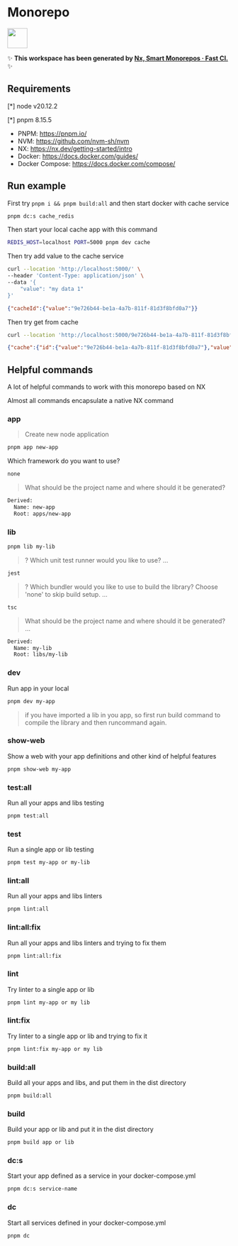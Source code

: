 # Monorepo

<a alt="Nx logo" href="https://nx.dev" target="_blank" rel="noreferrer"><img src="https://raw.githubusercontent.com/nrwl/nx/master/images/nx-logo.png" width="45"></a>

✨ **This workspace has been generated by [Nx, Smart Monorepos · Fast CI.](https://nx.dev)** ✨

## Requirements

[*] node v20.12.2

[*] pnpm 8.15.5

* PNPM: https://pnpm.io/
* NVM: https://github.com/nvm-sh/nvm
* NX: https://nx.dev/getting-started/intro
* Docker: https://docs.docker.com/guides/
* Docker Compose: https://docs.docker.com/compose/

## Run example

First try `pnpm i && pnpm build:all` and then start docker with cache service

```sh
pnpm dc:s cache_redis
```

Then start your local cache app with this command

```sh
REDIS_HOST=localhost PORT=5000 pnpm dev cache
```

Then try add value to the cache service

```sh
curl --location 'http://localhost:5000/' \
--header 'Content-Type: application/json' \
--data '{
    "value": "my data 1"
}'
```

```json
{"cacheId":{"value":"9e726b44-be1a-4a7b-811f-81d3f8bfd0a7"}}
```

Then try get from cache

```sh
curl --location 'http://localhost:5000/9e726b44-be1a-4a7b-811f-81d3f8bfd0a7'
```

```json
{"cache":{"id":{"value":"9e726b44-be1a-4a7b-811f-81d3f8bfd0a7"},"value":"my data 1"}}
```

## Helpful commands

A lot of helpful commands to work with this monorepo based on NX

Almost all commands encapsulate a native NX command

### app

> Create new node application

```sh
pnpm app new-app
```

Which framework do you want to use?

```sh
none
```

> What should be the project name and where should it be generated?

```sh
Derived:
  Name: new-app
  Root: apps/new-app
```

### lib

```sh
pnpm lib my-lib
```

> ? Which unit test runner would you like to use? …

```sh
jest
```

> ? Which bundler would you like to use to build the library? Choose 'none' to skip build setup. …

```sh
tsc
```

> What should be the project name and where should it be generated? …

```sh
Derived:
  Name: my-lib
  Root: libs/my-lib
```

### dev

Run app in your local

```sh
pnpm dev my-app
```

> if you have imported a lib in you app, so first run build command to compile the library and then runcommand again.

### show-web

Show a web with your app definitions and other kind of helpful features

```sh
pnpm show-web my-app
```

### test:all

Run all your apps and libs testing

```sh
pnpm test:all
```

### test

Run a single app or lib testing

```sh
pnpm test my-app or my-lib
```

### lint:all

Run all your apps and libs linters

```sh
pnpm lint:all
```

### lint:all:fix

Run all your apps and libs linters and trying to fix them

```sh
pnpm lint:all:fix
```

### lint

Try linter to a single app or lib

```sh
pnpm lint my-app or my lib
```

### lint:fix

Try linter to a single app or lib and trying to fix it

```sh
pnpm lint:fix my-app or my lib
```

### build:all

Build all your apps and libs, and put them in the dist directory

```sh
pnpm build:all
```

### build

Build your app or lib and put it in the dist directory

```sh
pnpm build app or lib
```

### dc:s

Start your app defined as a service in your docker-compose.yml

```sh
pnpm dc:s service-name
```

### dc

Start all services defined in your docker-compose.yml

```sh
pnpm dc
```
